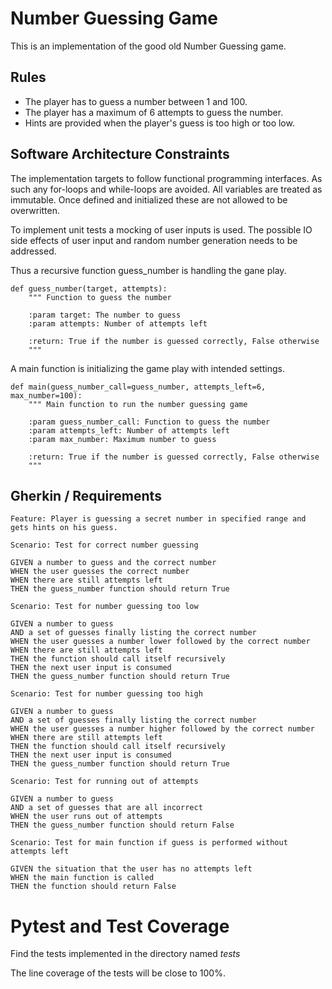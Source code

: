 # Number Guessing Game

This is an implementation of the good old Number Guessing game.

## Rules

* The player has to guess a number between 1 and 100.
* The player has a maximum of 6 attempts to guess the number.
* Hints are provided when the player's guess is too high or too low.

## Software Architecture Constraints

The implementation targets to follow functional programming interfaces.
As such any for-loops and while-loops are avoided. All variables are treated as immutable.
Once defined and initialized these are not allowed to be overwritten.

To implement unit tests a mocking of user inputs is used.
The possible IO side effects of user input and random number generation needs to be addressed.

Thus a recursive function guess_number is handling the gane play.

```
def guess_number(target, attempts):
    """ Function to guess the number

    :param target: The number to guess
    :param attempts: Number of attempts left

    :return: True if the number is guessed correctly, False otherwise
    """
```

A main function is initializing the game play with intended settings.

```
def main(guess_number_call=guess_number, attempts_left=6, max_number=100):
    """ Main function to run the number guessing game

    :param guess_number_call: Function to guess the number
    :param attempts_left: Number of attempts left
    :param max_number: Maximum number to guess

    :return: True if the number is guessed correctly, False otherwise
    """
```

## Gherkin / Requirements

```
Feature: Player is guessing a secret number in specified range and gets hints on his guess.

Scenario: Test for correct number guessing

GIVEN a number to guess and the correct number
WHEN the user guesses the correct number
WHEN there are still attempts left
THEN the guess_number function should return True

Scenario: Test for number guessing too low

GIVEN a number to guess
AND a set of guesses finally listing the correct number
WHEN the user guesses a number lower followed by the correct number
WHEN there are still attempts left
THEN the function should call itself recursively
THEN the next user input is consumed
THEN the guess_number function should return True

Scenario: Test for number guessing too high

GIVEN a number to guess
AND a set of guesses finally listing the correct number
WHEN the user guesses a number higher followed by the correct number
WHEN there are still attempts left
THEN the function should call itself recursively
THEN the next user input is consumed
THEN the guess_number function should return True

Scenario: Test for running out of attempts

GIVEN a number to guess
AND a set of guesses that are all incorrect
WHEN the user runs out of attempts
THEN the guess_number function should return False

Scenario: Test for main function if guess is performed without attempts left

GIVEN the situation that the user has no attempts left
WHEN the main function is called
THEN the function should return False

```

# Pytest and Test Coverage

Find the tests implemented in the directory named _tests_

The line coverage of the tests will be close to 100%.
